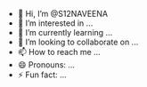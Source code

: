 - 👋 Hi, I’m @S12NAVEENA
- 👀 I’m interested in ...
- 🌱 I’m currently learning ...
- 💞️ I’m looking to collaborate on ...
- 📫 How to reach me ...
- 😄 Pronouns: ...
- ⚡ Fun fact: ...

<!---
S12NAVEENA/S12NAVEENA is a ✨ special ✨ repository because its `README.md` (this file) appears on your GitHub profile.
You can click the Preview link to take a look at your changes.
--->
